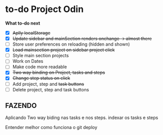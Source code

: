 # to-do Project Odin

**What to-do next**

- [x] ~~Aplly localStorage~~
- [x] ~~Update sidebar and mainSection renders onchange -> almost there~~
- [ ] Store user preferences on reloading (hidden and shown)
- [x] ~~Load mainsection project on sidebar project click~~
- [ ] Style main section projects
- [ ] Work on Dates
- [ ] Make code more readable
- [x] ~~Two way binding on Project, tasks and steps~~
- [x] ~~Change step status on click~~
- [ ] Add project, step and ~~task buttons~~
- [ ] Delete project, step and task buttons

## FAZENDO

Aplicando Two way biding nas tasks e nos steps.
indexar os tasks e steps

Entender melhor como funciona o git deploy
